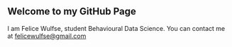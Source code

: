 ## Welcome to my GitHub Page

I am Felice Wulfse, student Behavioural Data Science. You can contact me at felicewulfse@gmail.com
